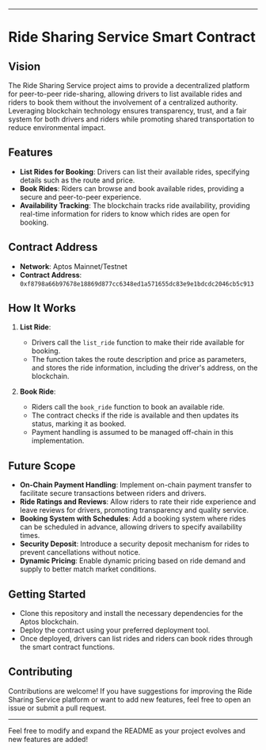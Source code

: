 

---

# Ride Sharing Service Smart Contract

## Vision

The Ride Sharing Service project aims to provide a decentralized platform for peer-to-peer ride-sharing, allowing drivers to list available rides and riders to book them without the involvement of a centralized authority. Leveraging blockchain technology ensures transparency, trust, and a fair system for both drivers and riders while promoting shared transportation to reduce environmental impact.

## Features

- **List Rides for Booking**: Drivers can list their available rides, specifying details such as the route and price.
- **Book Rides**: Riders can browse and book available rides, providing a secure and peer-to-peer experience.
- **Availability Tracking**: The blockchain tracks ride availability, providing real-time information for riders to know which rides are open for booking.

## Contract Address

- **Network**: Aptos Mainnet/Testnet
- **Contract Address**: `0xf8798a66b97678e18869d877cc6348ed1a571655dc83e9e1bdcdc2046cb5c913`

## How It Works

1. **List Ride**:

   - Drivers call the `list_ride` function to make their ride available for booking.
   - The function takes the route description and price as parameters, and stores the ride information, including the driver's address, on the blockchain.

2. **Book Ride**:
   - Riders call the `book_ride` function to book an available ride.
   - The contract checks if the ride is available and then updates its status, marking it as booked.
   - Payment handling is assumed to be managed off-chain in this implementation.

## Future Scope

- **On-Chain Payment Handling**: Implement on-chain payment transfer to facilitate secure transactions between riders and drivers.
- **Ride Ratings and Reviews**: Allow riders to rate their ride experience and leave reviews for drivers, promoting transparency and quality service.
- **Booking System with Schedules**: Add a booking system where rides can be scheduled in advance, allowing drivers to specify availability times.
- **Security Deposit**: Introduce a security deposit mechanism for rides to prevent cancellations without notice.
- **Dynamic Pricing**: Enable dynamic pricing based on ride demand and supply to better match market conditions.

## Getting Started

- Clone this repository and install the necessary dependencies for the Aptos blockchain.
- Deploy the contract using your preferred deployment tool.
- Once deployed, drivers can list rides and riders can book rides through the smart contract functions.

## Contributing

Contributions are welcome! If you have suggestions for improving the Ride Sharing Service platform or want to add new features, feel free to open an issue or submit a pull request.

---

Feel free to modify and expand the README as your project evolves and new features are added!
